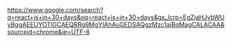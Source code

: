 https://www.google.com/search?q=react+js+in+30+days&oq=react+js+in+30+days&gs_lcrp=EgZjaHJvbWUyBggAEEUYOTIGCAEQRRg9MgYIAhAuGEDSAQgzMzc1ajBqMagCALACAA&sourceid=chrome&ie=UTF-8
